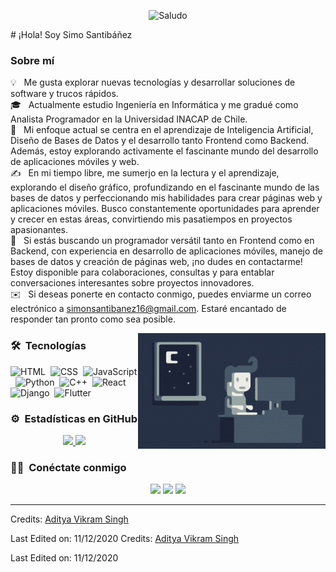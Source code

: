 <p align="center">
  <img width="800" src="https://wallpapercosmos.com/w/full/1/e/d/1143164-3840x2160-desktop-4k-robot-background-image.jpg" alt="Saludo">
</p>
# ¡Hola! Soy Simo Santibáñez

### Sobre mí

💡 &nbsp; Me gusta explorar nuevas tecnologías y desarrollar soluciones de software y trucos rápidos.\
🎓 &nbsp; Actualmente estudio Ingeniería en Informática y me gradué como Analista Programador en la Universidad INACAP de Chile.\
🌱 &nbsp; Mi enfoque actual se centra en el aprendizaje de Inteligencia Artificial, Diseño de Bases de Datos y el desarrollo tanto Frontend como Backend. Además, estoy explorando activamente el fascinante mundo del desarrollo de aplicaciones móviles y web.\
✍️ &nbsp; En mi tiempo libre, me sumerjo en la lectura y el aprendizaje, explorando el diseño gráfico, profundizando en el fascinante mundo de las bases de datos y perfeccionando mis habilidades para crear páginas web y aplicaciones móviles. Busco constantemente oportunidades para aprender y crecer en estas áreas, convirtiendo mis pasatiempos en proyectos apasionantes.\
💬 &nbsp; Si estás buscando un programador versátil tanto en Frontend como en Backend, con experiencia en desarrollo de aplicaciones móviles, manejo de bases de datos y creación de páginas web, ¡no dudes en contactarme! Estoy disponible para colaboraciones, consultas y para entablar conversaciones interesantes sobre proyectos innovadores.\
✉️ &nbsp; Si deseas ponerte en contacto conmigo, puedes enviarme un correo electrónico a [simonsantibanez16@gmail.com](mailto:simonsantibanez16@gmail.com). Estaré encantado de responder tan pronto como sea posible.

<img alt="Código Nocturno" src="https://raw.githubusercontent.com/AVS1508/AVS1508/master/assets/Night-Coding.gif" align="right"/>

### 🛠 &nbsp;Tecnologías


![HTML](https://img.shields.io/badge/-HTML-05122A?style=flat&logo=HTML5)&nbsp;
![CSS](https://img.shields.io/badge/-CSS-05122A?style=flat&logo=CSS3&logoColor=1572B6)&nbsp;
![JavaScript](https://img.shields.io/badge/-JavaScript-05122A?style=flat&logo=javascript)&nbsp;
![Python](https://img.shields.io/badge/-Python-05122A?style=flat&logo=python)&nbsp;
![C++](https://img.shields.io/badge/-C++-05122A?style=flat&logo=C%2B%2B&logoColor=00599C)&nbsp;
![React](https://img.shields.io/badge/-React-05122A?style=flat&logo=react)&nbsp;
![Django](https://img.shields.io/badge/-Django-05122A?style=flat&logo=django&logoColor=092E20)&nbsp;
![Flutter](https://img.shields.io/badge/-Flutter-05122A?style=flat&logo=flutter)&nbsp;

### ⚙️ &nbsp;Estadísticas en GitHub

<p align="center">
<a href="https://github.com/tuusuario">
  <img height="180em" src="https://github-readme-stats-eight-theta.vercel.app/api?username=tuusuario&show_icons=true&theme=algolia&include_all_commits=true&count_private=true"/>
  <img height="180em" src="https://github-readme-stats-eight-theta.vercel.app/api/top-langs/?username=tuusuario&layout=compact&langs_count=8&theme=algolia"/>
</a>
</p>

### 🤝🏻 &nbsp;Conéctate conmigo

<p align="center">
<a href="https://www.tuweb.com"><img src="https://img.shields.io/badge/-tuweb.com-3423A6?style=flat&logo=Google-Chrome&logoColor=white"/></a>
<a href="https://linkedin.com/in/tuusuario"><img src="https://img.shields.io/badge/-TuUsuario-0077B5?style=flat&logo=Linkedin&logoColor=white"/></a>
<a href="mailto:tuemail@example.com"><img src="https://img.shields.io/badge/-tuemail@example.com-D14836?style=flat&logo=Gmail&logoColor=white"/></a>
<!-- Otros enlaces de redes sociales -->
</p>


-----
Credits: [Aditya Vikram Singh](https://github.com/AVS1508)

Last Edited on: 11/12/2020
Credits: [Aditya Vikram Singh](https://github.com/AVS1508)

Last Edited on: 11/12/2020
